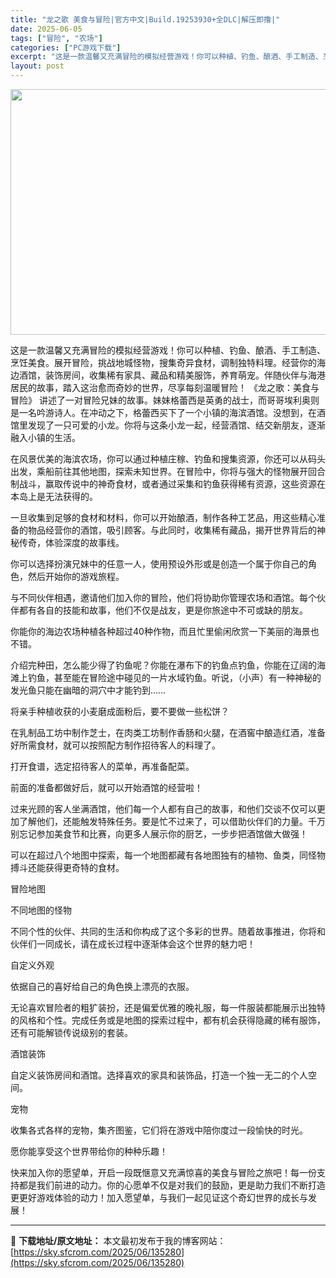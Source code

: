 ```yaml
---
title: "龙之歌 美食与冒险|官方中文|Build.19253930+全DLC|解压即撸|"
date: 2025-06-05
tags: ["冒险", "农场"]
categories: ["PC游戏下载"]
excerpt: "这是一款温馨又充满冒险的模拟经营游戏！你可以种植、钓鱼、酿酒、手工制造、烹饪美食。展开冒险，挑战地城怪物，搜集奇异食材，调制独特料理。经营你的海边酒馆，装饰房间，收集稀有家具、藏品和精美服饰，养育萌宠。伴随伙伴与海港居民的故事，踏入这治愈而奇妙的世界，尽享每刻温暖冒险！ 《龙之歌：美食与冒险》 讲述&hellip;"
layout: post
---
```


<img class="aligncenter size-full wp-image-134417" src="https://sky.sfcrom.com/wp-content/uploads/2025/05/2025053002155563.webp" alt="" width="700" height="393" />

这是一款温馨又充满冒险的模拟经营游戏！你可以种植、钓鱼、酿酒、手工制造、烹饪美食。展开冒险，挑战地城怪物，搜集奇异食材，调制独特料理。经营你的海边酒馆，装饰房间，收集稀有家具、藏品和精美服饰，养育萌宠。伴随伙伴与海港居民的故事，踏入这治愈而奇妙的世界，尽享每刻温暖冒险！
《龙之歌：美食与冒险》 讲述了一对冒险兄妹的故事。妹妹格蕾西是英勇的战士，而哥哥埃利奥则是一名吟游诗人。在冲动之下，格蕾西买下了一个小镇的海滨酒馆。没想到，在酒馆里发现了一只可爱的小龙。你将与这条小龙一起，经营酒馆、结交新朋友，逐渐融入小镇的生活。

在风景优美的海滨农场，你可以通过种植庄稼、钓鱼和搜集资源，你还可以从码头出发，乘船前往其他地图，探索未知世界。在冒险中，你将与强大的怪物展开回合制战斗，赢取传说中的神奇食材，或者通过采集和钓鱼获得稀有资源，这些资源在本岛上是无法获得的。

一旦收集到足够的食材和材料，你可以开始酿酒，制作各种工艺品，用这些精心准备的物品经营你的酒馆，吸引顾客。与此同时，收集稀有藏品，揭开世界背后的神秘传奇，体验深度的故事线。

你可以选择扮演兄妹中的任意一人，使用预设外形或是创造一个属于你自己的角色，然后开始你的游戏旅程。

与不同伙伴相遇，邀请他们加入你的冒险，他们将协助你管理农场和酒馆。每个伙伴都有各自的技能和故事，他们不仅是战友，更是你旅途中不可或缺的朋友。

你能你的海边农场种植各种超过40种作物，而且忙里偷闲欣赏一下美丽的海景也不错。

介绍完种田，怎么能少得了钓鱼呢？你能在瀑布下的钓鱼点钓鱼，你能在辽阔的海滩上钓鱼，甚至能在冒险途中碰见的一片水域钓鱼。听说，（小声）有一种神秘的发光鱼只能在幽暗的洞穴中才能钓到……

将亲手种植收获的小麦磨成面粉后，要不要做一些松饼？

在乳制品工坊中制作芝士，在肉类工坊制作香肠和火腿，在酒窖中酿造红酒，准备好所需食材，就可以按照配方制作招待客人的料理了。

打开食谱，选定招待客人的菜单，再准备配菜。

前面的准备都做好后，就可以开始酒馆的经营啦！

过来光顾的客人坐满酒馆，他们每一个人都有自己的故事，和他们交谈不仅可以更加了解他们，还能触发特殊任务。要是忙不过来了，可以借助伙伴们的力量。千万别忘记参加美食节和比赛，向更多人展示你的厨艺，一步步把酒馆做大做强！

可以在超过八个地图中探索，每一个地图都藏有各地图独有的植物、鱼类，同怪物搏斗还能获得更奇特的食材。

冒险地图

不同地图的怪物

不同个性的伙伴、共同的生活和你构成了这个多彩的世界。随着故事推进，你将和伙伴们一同成长，请在成长过程中逐渐体会这个世界的魅力吧！

自定义外观

依据自己的喜好给自己的角色换上漂亮的衣服。

无论喜欢冒险者的粗犷装扮，还是偏爱优雅的晚礼服，每一件服装都能展示出独特的风格和个性。完成任务或是地图的探索过程中，都有机会获得隐藏的稀有服饰，还有可能解锁传说级别的套装。

酒馆装饰

自定义装饰房间和酒馆。选择喜欢的家具和装饰品，打造一个独一无二的个人空间。

宠物

收集各式各样的宠物，集齐图鉴，它们将在游戏中陪你度过一段愉快的时光。

愿你能享受这个世界带给你的种种乐趣！

快来加入你的愿望单，开启一段既惬意又充满惊喜的美食与冒险之旅吧！每一份支持都是我们前进的动力。你的心愿单不仅是对我们的鼓励，更是助力我们不断打造更更好游戏体验的动力！加入愿望单，与我们一起见证这个奇幻世界的成长与发展！

---
📖 **下载地址/原文地址：** 本文最初发布于我的博客网站：[https://sky.sfcrom.com/2025/06/135280](https://sky.sfcrom.com/2025/06/135280)

